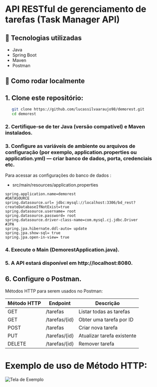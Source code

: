 

# API RESTful de gerenciamento de tarefas (Task Manager API)

## 🧰 Tecnologias utilizadas

- Java  
- Spring Boot  
- Maven  
- Postman


## 🚀 Como rodar localmente

##  1. Clone este repositório:
```bash
   git clone https://github.com/lucassilvaaraujo98/demorest.git
   cd demorest
````
### 2. Certifique-se de ter Java (versão compatível) e Maven instalados.
### 3. Configure as variáveis de ambiente ou arquivos de configuração (por exemplo, application.properties ou application.yml) — criar banco de dados, porta, credenciais etc.
Para acessar as configurações do banco de dados : 
- src/main/resources/application.properties
```properties
spring.application.name=demorest
#DATASOURCE
spring.datasource.url= jdbc:mysql://localhost:3306/bd_rest?createDatabaseIfNotExist=true
spring.datasource.username= root
spring.datasource.password= root
spring.datasource.driver-class-name=com.mysql.cj.jdbc.Driver
#JPA
spring.jpa.hibernate.ddl-auto= update
spring.jpa.show-sql= true
spring.jpa.open-in-view= true
   ````
### 4. Execute o Main (DemorestApplication.java).
### 5. A API estará disponível em http://localhost:8080.
## 6. Configure o Postman.
Métodos HTTP para serem usados no Postman:

| Método HTTP | Endpoint    | Descrição                  |
| ----------- | ----------- | -------------------------- |
| GET         | /tarefas      | Listar todas as tarefas    |
| GET         | /tarefas/{id} | Obter uma tarefa por ID    |
| POST        | /tarefas      | Criar nova tarefa          |
| PUT         | /tarefas/{id} | Atualizar tarefa existente |
| DELETE      | /tarefas/{id} | Remover tarefa             |

# Exemplo de uso de Método HTTP:
![Tela de Exemplo](exemplo.PNG)



